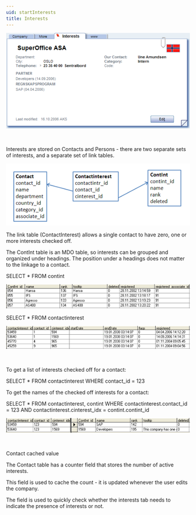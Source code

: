 ```yaml
---
uid: startInterests
title: Interests
---
```


![](../Images/ContactInterests.png)

 

Interests are stored on Contacts and Persons - there are two separate sets of interests, and a separate set of link tables.

![](../Images/InterestLinkTable.png)

The link table (ContactInterest) allows a single contact to have zero, one or more interests checked off.

The ContInt table is an MDO table, so interests can be grouped and organized under headings. The position under a headings does not matter to the linkage to a contact.

SELECT \* FROM contint

![](../Images/InterestsTable.png)

SELECT \* FROM contactinterest

![](../Images/ContIntLinkTable.png)

 

To get a list of interests checked off for a contact:

SELECT \* FROM contactinterest WHERE contact\_id = 123

To get the names of the checked off interests for a contact:

SELECT \* FROM contactinterest, contint WHERE contactinterest.contact\_id = 123 AND contactinterest.cinterest\_idx = contint.contint\_id

![](../Images/ContactInterestJoin.png)

 

Contact cached value

The Contact table has a counter field that stores the number of active interests.

This field is used to cache the count - it is updated whenever the user edits the company.

The field is used to quickly check whether the interests tab needs to indicate the presence of interests or not.